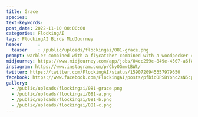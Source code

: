 ```yaml
---
title: Grace
species: 
text-keywords: 
post_date: 2022-11-10 00:00:00
categories: FlockingAI
tags: FlockingAI Birds MidJourney 
header      :
  teaser    : /public/uploads/flockingai/081-grace.png
prompt: warbler combined with a flycatcher combined with a woodpecker combined with a tanager, photography, Canon 5D, 24mm lens, sunlight, amazing art, hyperrealistic,Unreal Engine 5, Quixel Megascans, Octane Render, Maya, Camera Raw filter, Photoshop, 8k
midjourney: https://www.midjourney.com/app/jobs/04cc259c-849e-4507-a6f8-74aac5b77a33
instagram: https://www.instagram.com/p/CkyOGmwtBWt/
twitter: https://twitter.com/FlockingAI/status/1590720945357979650
facebook: https://www.facebook.com/FlockingAI/posts/pfbid0PSBYohc2sN5cpu2c1MKvXtNhcaGUr6mSGR11tq371irYpruzHy3CaeQbX5nuDkKdl
gallery: 
  - /public/uploads/flockingai/081-grace.png
  - /public/uploads/flockingai/081-a.png
  - /public/uploads/flockingai/081-b.png
  - /public/uploads/flockingai/081-c.png
---
```

